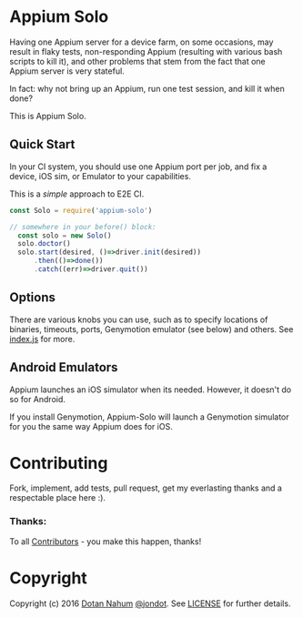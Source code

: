 # Appium Solo

Having one Appium server for a device farm, on some occasions, may result
in flaky tests, non-responding Appium (resulting with various bash scripts to kill it),
and other problems that stem from the fact that one Appium server is very
stateful.

In fact: why not bring up an Appium, run one test session, and kill it when
done?


This is Appium Solo.

## Quick Start

In your CI system, you should use one Appium port per job, and fix a device,
iOS sim, or Emulator to your capabilities.

This is a *simple* approach to E2E CI.


```javascript
const Solo = require('appium-solo')

// somewhere in your before() block:
  const solo = new Solo()
  solo.doctor()
  solo.start(desired, ()=>driver.init(desired))
      .then(()=>done())
      .catch((err)=>driver.quit())
```

## Options

There are various knobs you can use, such as to specify locations of binaries,
timeouts, ports, Genymotion emulator (see below) and others. See [index.js](index.js) for more.


## Android Emulators

Appium launches an iOS simulator when its needed. However, it doesn't do so
for Android.

If you install Genymotion, Appium-Solo will launch a Genymotion
simulator for you the same way Appium does for iOS.




# Contributing

Fork, implement, add tests, pull request, get my everlasting thanks and a respectable place here :).


### Thanks:

To all [Contributors](https://github.com/jondot/rn-snoopy/graphs/contributors) - you make this happen, thanks!



# Copyright

Copyright (c) 2016 [Dotan Nahum](http://gplus.to/dotan) [@jondot](http://twitter.com/jondot). See [LICENSE](LICENSE.txt) for further details.
